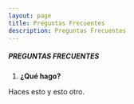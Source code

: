 ```yaml
---
layout: page
title: Preguntas Frecuentes
description: Preguntas Frecuentes
---
```


##### PREGUNTAS FRECUENTES

1. **¿Qué hago?**

Haces esto y esto otro.
